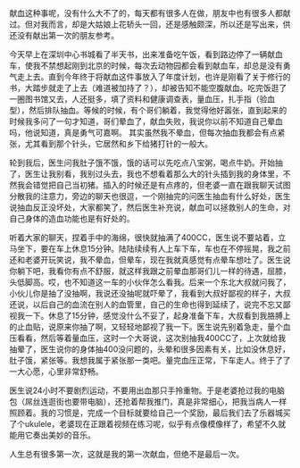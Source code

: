 献血这种事呢，没有什么大不了的，每天都有很多人在做，朋友中也有很多人都献过。但对我而言，却是大姑娘上花轿头一回，还是感触颇深，所以还是写出来，供还没有献出第一次的朋友参考。

今天早上在深圳中心书城看了半天书，出来准备吃午饭，看到路边停了一辆献血车，使我不禁想起刚到北京的时候，每次去动物园都会看到献血车，却总是没有勇气走上去。直到今年终于将献血这件事放入了年度计划，也许是刚看了关于修行的书，大踏步就走了上去（难道被加持了？），却被告知不能空腹献血。吃完饭逛了一圈图书馆又去，人还挺多，填了资料和健康调查表，量血压，扎手指（验血型），然后排队抽血。等候的时候，有个哥们躺着，我觉得他好嚣张，直到起来的时候我多问了一句才知道，哥们晕血了，献血失败，我说你以前不知道自己晕血吗，他说知道，真是勇气可嘉啊。
其实虽然我不晕血，但每次抽血我都会有点紧张，尤其看到那个针头，它居然和乡下给猪打针的一般大。

轮到我后，医生问我肚子饿不饿，饿的话可以先吃点八宝粥，喝点牛奶。开始抽了，医生让我别看，我别过头去，我也不想看着那么大的针头插到我的身体里，不然我会错觉把自己当初猪。插入的时候还是有点疼的，但老婆一直在跟我聊天试图分散我的注意力，旁边的聊天也很逗，一个刚抽完的问医生抽血有什么好处，医生说抽血反正没坏处，大家都笑了，然后医生补充说，献血可以拯救别人的生命，对自己身体的造血功能也是有好处的。

听着大家的聊天，捏着手中的海绵，很快就抽满了400CC，医生说不要站着，立马坐下，要在车上休息15分钟。陆陆续续有人上车下车，车也在不停摇晃，我之前还和老婆开玩笑说，我不晕血，但晕车，现在我就真感觉有点晕车想吐了。医生说你躺下吧，我看你有点不舒服，就这样我跟之前晕血那哥们儿一样的待遇，屈膝，头低脚高。哎，也不知道这一车的小伙伴怎么看我。后来一个东北大叔就问我了，小伙儿你是抽了没抽啊，我说还没抽呢就吓晕了，我看到大叔好鄙视的样子，大叔还说，以后自己的血流在别人的血管里，自己的生命也得到延续了，说完不忘又鄙视我一下。休息了15分钟，感觉没什么不妥了，起身准备下车，大叔看到我胳膊上的止血贴，说原来你抽了啊，又轻轻地鄙视了我一下。医生说先别着急走，量个血压看看，然后等着量血压，这时一个大哥说，这次别抽我400CC了，上次就给我抽晕了，医生说你的身体抽400没问题的，头晕和很多因素有关，比如没休息好，肚子饿，紧张等。我想我属于紧张那一类吧。量完血压正常，下车走人。终于了了一大心愿，心里非常舒畅。

医生说24小时不要剧烈运动，不要用出血那只手拎重物。于是老婆抢过我的电脑包（屌丝连逛街也要带电脑），还抢着帮我推门，真是非常细心，把我当病人一样照顾着。我的习惯是，完成一个目标就要给自己一个奖励，最后我们去了乐器城买了个ukulele，老婆现在正跟着视频在练习呢，似乎有点像模像样了，希望不久就能用它奏出美妙的音乐。

人生总有很多第一次，这就是我的第一次献血，但绝不是最后一次。
